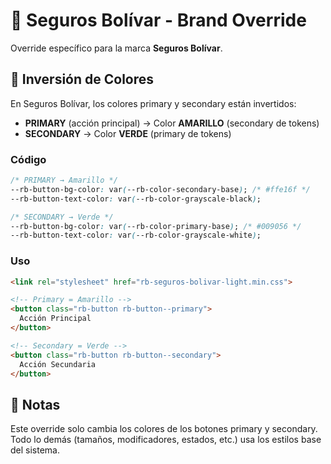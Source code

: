 # 💚 Seguros Bolívar - Brand Override

Override específico para la marca **Seguros Bolívar**.

## 🔄 Inversión de Colores

En Seguros Bolívar, los colores primary y secondary están invertidos:

- **PRIMARY** (acción principal) → Color **AMARILLO** (secondary de tokens)
- **SECONDARY** → Color **VERDE** (primary de tokens)

### Código

```css
/* PRIMARY → Amarillo */
--rb-button-bg-color: var(--rb-color-secondary-base); /* #ffe16f */
--rb-button-text-color: var(--rb-color-grayscale-black);

/* SECONDARY → Verde */
--rb-button-bg-color: var(--rb-color-primary-base); /* #009056 */
--rb-button-text-color: var(--rb-color-grayscale-white);
```

### Uso

```html
<link rel="stylesheet" href="rb-seguros-bolivar-light.min.css">

<!-- Primary = Amarillo -->
<button class="rb-button rb-button--primary">
  Acción Principal
</button>

<!-- Secondary = Verde -->
<button class="rb-button rb-button--secondary">
  Acción Secundaria
</button>
```

## 📝 Notas

Este override solo cambia los colores de los botones primary y secondary. Todo lo demás (tamaños, modificadores, estados, etc.) usa los estilos base del sistema.

